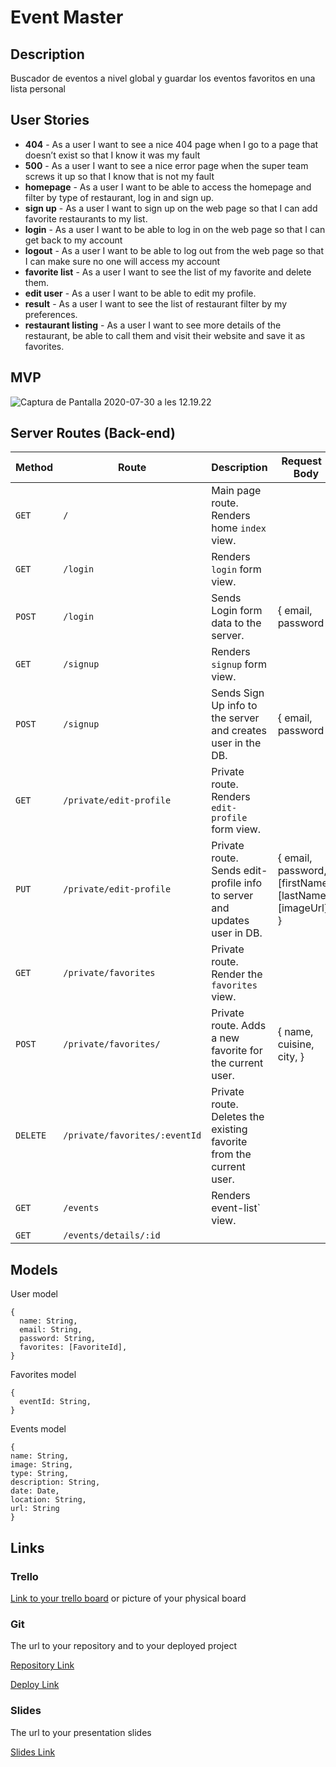 # Event Master

## Description

Buscador de eventos a nivel global y guardar los eventos favoritos en una lista personal

## User Stories

- **404** - As a user I want to see a nice 404 page when I go to a page that doesn’t exist so that I know it was my fault
- **500** - As a user I want to see a nice error page when the super team screws it up so that I know that is not my fault
- **homepage** - As a user I want to be able to access the homepage and filter by type of restaurant, log in and sign up.
- **sign up** - As a user I want to sign up on the web page so that I can add favorite restaurants to my list.
- **login** - As a user I want to be able to log in on the web page so that I can get back to my account
- **logout** - As a user I want to be able to log out from the web page so that I can make sure no one will access my account
- **favorite list** - As a user I want to see the list of my favorite and delete them.
- **edit user** - As a user I want to be able to edit my profile.
- **result** - As a user I want to see the list of restaurant filter by my preferences.
- **restaurant listing** - As a user I want to see more details of the restaurant, be able to call them and visit their website and save it as favorites.

## MVP

![Captura de Pantalla 2020-07-30 a les 12.19.22](/https://github.com/Jorditm/EventMaster/blob/master/public/images/Captura%20de%20Pantalla%202020-07-30%20a%20les%2012.19.22.png)

## Server Routes (Back-end)

| **Method** | **Route**                     | **Description**                                              | Request - Body                                           |
| ---------- | ----------------------------- | ------------------------------------------------------------ | -------------------------------------------------------- |
| `GET`      | `/`                           | Main page route. Renders home `index` view.                  |                                                          |
| `GET`      | `/login`                      | Renders `login` form view.                                   |                                                          |
| `POST`     | `/login`                      | Sends Login form data to the server.                         | { email, password }                                      |
| `GET`      | `/signup`                     | Renders `signup` form view.                                  |                                                          |
| `POST`     | `/signup`                     | Sends Sign Up info to the server and creates user in the DB. | { email, password }                                      |
| `GET`      | `/private/edit-profile`       | Private route. Renders `edit-profile` form view.             |                                                          |
| `PUT`      | `/private/edit-profile`       | Private route. Sends edit-profile info to server and updates user in DB. | { email, password, [firstName], [lastName], [imageUrl] } |
| `GET`      | `/private/favorites`          | Private route. Render the `favorites` view.                  |                                                          |
| `POST`     | `/private/favorites/`         | Private route. Adds a new favorite for the current user.     | { name, cuisine, city, }                                 |
| `DELETE`   | `/private/favorites/:eventId` | Private route. Deletes the existing favorite from the current user. |                                                          |
| `GET`      | `/events`                     | Renders event-list` view.                                    |                                                          |
| `GET`      | `/events/details/:id`         |                                                              |                                                          |



## Models

User model

```
{
  name: String,
  email: String,
  password: String,
  favorites: [FavoriteId],
}
```

Favorites model

```
{
  eventId: String,
}
```

Events model

```
{
name: String,
image: String,
type: String,
description: String,
date: Date,
location: String,
url: String
}
```

## Links

### Trello

[Link to your trello board](https://trello.com/) or picture of your physical board

### Git

The url to your repository and to your deployed project

[Repository Link](http://github.com/)

[Deploy Link](http://heroku.com/)

### Slides

The url to your presentation slides

[Slides Link](http://slides.com/)

